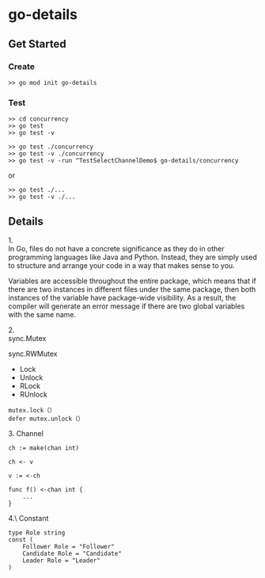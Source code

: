 # go-details

## Get Started
### Create
```
>> go mod init go-details
```

### Test
```
>> cd concurrency
>> go test
>> go test -v
```

```
>> go test ./concurrency
>> go test -v ./concurrency
>> go test -v -run ^TestSelectChannelDemo$ go-details/concurrency
```

or

```
>> go test ./...
>> go test -v ./...
```

## Details
1\.  
In Go, files do not have a concrete significance as they do in other programming languages like Java and Python. Instead, they are simply used to structure and arrange your code in a way that makes sense to you.

Variables are accessible throughout the entire package, which means that if there are two instances in different files under the same package, then both instances of the variable have package-wide visibility. As a result, the compiler will generate an error message if there are two global variables with the same name.

2\.  
sync.Mutex

sync.RWMutex
- Lock
- Unlock
- RLock
- RUnlock

```
mutex.lock（）
defer mutex.unlock（）
```

3\. Channel
```
ch := make(chan int)

ch <- v

v := <-ch

func f() <-chan int {
    ...
}
```

4.\ Constant
```
type Role string
const (
    Follower Role = "Follower"
    Candidate Role = "Candidate"
    Leader Role = "Leader"
)
```
